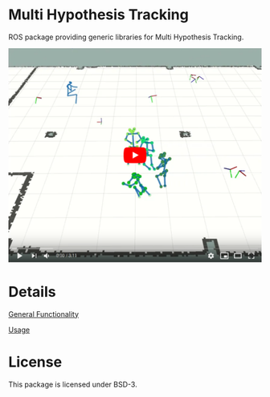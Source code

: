 # Multi Hypothesis Tracking

ROS package providing generic libraries for Multi Hypothesis Tracking.

[![Youtube Screenshot](documentation/images/youtube_screenshot.png)](https://youtu.be/1K3a5zXuw4g)

# Details

[General Functionality](documentation/general_functionality.md)

[Usage](documentation/usage.md)

# License

This package is licensed under BSD-3.